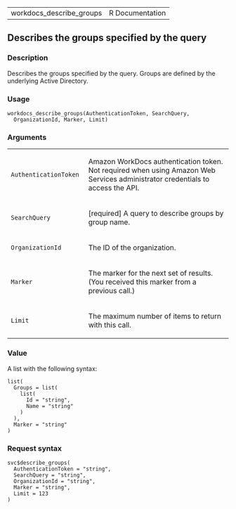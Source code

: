 <table style="width: 100%;">
<tbody>
<tr class="odd">
<td>workdocs_describe_groups</td>
<td style="text-align: right;">R Documentation</td>
</tr>
</tbody>
</table>

## Describes the groups specified by the query

### Description

Describes the groups specified by the query. Groups are defined by the
underlying Active Directory.

### Usage

    workdocs_describe_groups(AuthenticationToken, SearchQuery,
      OrganizationId, Marker, Limit)

### Arguments

<table>
<colgroup>
<col style="width: 35%" />
<col style="width: 65%" />
</colgroup>
<tbody>
<tr class="odd">
<td><code
id="workdocs_describe_groups_:_AuthenticationToken">AuthenticationToken</code></td>
<td><p>Amazon WorkDocs authentication token. Not required when using
Amazon Web Services administrator credentials to access the
API.</p></td>
</tr>
<tr class="even">
<td><code
id="workdocs_describe_groups_:_SearchQuery">SearchQuery</code></td>
<td><p>[required] A query to describe groups by group name.</p></td>
</tr>
<tr class="odd">
<td><code
id="workdocs_describe_groups_:_OrganizationId">OrganizationId</code></td>
<td><p>The ID of the organization.</p></td>
</tr>
<tr class="even">
<td><code id="workdocs_describe_groups_:_Marker">Marker</code></td>
<td><p>The marker for the next set of results. (You received this marker
from a previous call.)</p></td>
</tr>
<tr class="odd">
<td><code id="workdocs_describe_groups_:_Limit">Limit</code></td>
<td><p>The maximum number of items to return with this call.</p></td>
</tr>
</tbody>
</table>

### Value

A list with the following syntax:

    list(
      Groups = list(
        list(
          Id = "string",
          Name = "string"
        )
      ),
      Marker = "string"
    )

### Request syntax

    svc$describe_groups(
      AuthenticationToken = "string",
      SearchQuery = "string",
      OrganizationId = "string",
      Marker = "string",
      Limit = 123
    )
